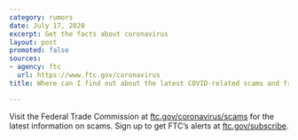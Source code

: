 ```yaml
---
category: rumors
date: July 17, 2020
excerpt: Get the facts about coronavirus
layout: post
promoted: false
sources:
- agency: ftc
  url: https://www.ftc.gov/coronavirus
title: Where can I find out about the latest COVID-related scams and frauds? 

---
```


Visit the Federal Trade Commission at [ftc.gov/coronavirus/scams](https://www.ftc.gov/coronavirus/scams-consumer-advice) for the latest information on scams. Sign up to get FTC’s alerts at [ftc.gov/subscribe](https://www.ftc.gov/stay-connected).
